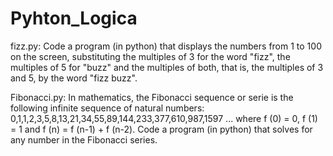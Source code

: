 # Pyhton_Logica


fizz.py:  Code a program (in python) that displays the numbers from 1 to 100 on the
screen, substituting the multiples of 3 for the word "fizz", the multiples of 5 for
"buzz" and the multiples of both, that is, the multiples of 3 and 5, by the word
"fizz buzz".

Fibonacci.py: In mathematics, the Fibonacci sequence or serie is the following infinite sequence
of natural numbers: 0,1,1,2,3,5,8,13,21,34,55,89,144,233,377,610,987,1597 ...
where f (0) = 0, f (1) = 1 and f (n) = f (n-1) + f (n-2).
Code a program (in python) that solves for any number in the Fibonacci series.